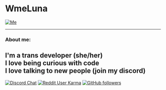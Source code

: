 # WmeLuna
[![Me](https://avatars.githubusercontent.com/u/46545277?size=340)](https://github.com/WmeLuna)

---

### About me:
I'm a trans developer (she/her)  
I love being curious with code  
I love talking to new people (join my discord)
---

[![Discord Chat](https://img.shields.io/discord/843946323783057408.svg?color=blueviolet&logo=discord&logoColor=white&style=for-the-badge&label=discord)](https://discord.gg/f9qSnkfPtf) 
[![Reddit User Karma](https://img.shields.io/reddit/user-karma/combined/WmeLuna?color=blueviolet&label=Reddit&logo=reddit&logoColor=white&style=for-the-badge)](https://www.reddit.com/user/WmeLuna) 
[![GitHub followers](https://img.shields.io/github/followers/WmeLuna?color=blueviolet&label=Github%20followers&logo=github&logoColor=white&style=for-the-badge)](https://github.com/WmeLuna) 


